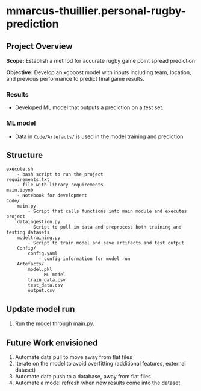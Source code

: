 # mmarcus-thuillier.personal-rugby-prediction

## Project Overview

**Scope:** Establish a method for accurate rugby game point spread prediction

**Objective:** Develop an xgboost model with inputs including team, location, and previous performance to predict final game results.

### Results

- Developed ML model that outputs a prediction on a test set.

### ML model

- Data in ```Code/Artefacts/``` is used in the model training and prediction

## Structure

    execute.sh
        - bash script to run the project
    requirements.txt
        - file with library requirements
    main.ipynb
        - Notebook for development
    Code/
        main.py
            - Script that calls functions into main module and executes project
        dataingestion.py
            - Script to pull in data and preprocess both training and testing datasets
        modeltraining.py
            - Script to train model and save artifacts and test output
        Config/
            config.yaml
                - config information for model run
        Artefacts/
            model.pkl
                - ML model
            train_data.csv
            test_data.csv
            output.csv

## Update model run

1. Run the model through main.py.

## Future Work envisioned

1. Automate data pull to move away from flat files
2. Iterate on the model to avoid overfitting (additional features, external dataset)
3. Automate data push to a database, away from flat files
4. Automate a model refresh when new results come into the dataset